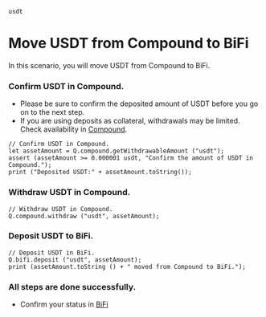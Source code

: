 ```meta-Currency
usdt
```

# Move USDT from Compound to BiFi

In this scenario, you will move USDT from Compound to BiFi.

### Confirm USDT in Compound.

- Please be sure to confirm the deposited amount of USDT before you go on to the next step.
- If you are using deposits as collateral, withdrawals may be limited. Check availability in [Compound](https://app.compound.finance/).

```output-Dynamic
// Confirm USDT in Compound.
let assetAmount = Q.compound.getWithdrawableAmount ("usdt");
assert (assetAmount >= 0.000001 usdt, "Confirm the amount of USDT in Compound.");
print ("Deposited USDT:" + assetAmount.toString());
```

### Withdraw USDT in Compound.

```taster
// Withdraw USDT in Compound.
Q.compound.withdraw ("usdt", assetAmount);
```

### Deposit USDT to BiFi.

```taster
// Deposit USDT in BiFi.
Q.bifi.deposit ("usdt", assetAmount);
print (assetAmount.toString () + " moved from Compound to BiFi.");
```

### All steps are done successfully.

- Confirm your status in [BiFi](https://app.bifi.finance/lend?chainid=mainnet)
